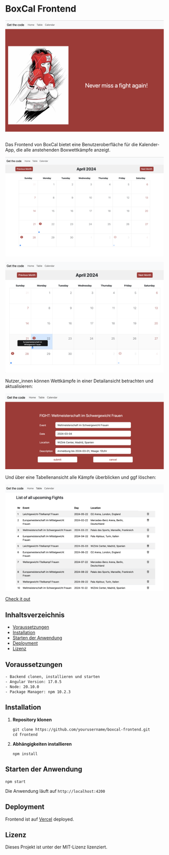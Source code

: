 


# BoxCal Frontend

![home](https://github.com/LuNa-coder-code/frontend/blob/main/readmeimages/homebox.png)


##

Das Frontend von BoxCal bietet eine Benutzeroberfläche für die Kalender-App, die alle anstehenden Boxwettkämpfe anzeigt. 


![calbox](https://github.com/LuNa-coder-code/frontend/blob/main/readmeimages/calbox.png)

![calboxevent](https://github.com/LuNa-coder-code/frontend/blob/main/readmeimages/calboxevent.png)


Nutzer_innen können Wettkämpfe in einer Detailansicht betrachten und aktualisieren:

![calboxupdate](https://github.com/LuNa-coder-code/frontend/blob/main/readmeimages/calboxupdate.png)

Und über eine Tabellenansicht alle Kämpfe überblicken und ggf löschen:

![calboxtable](https://github.com/LuNa-coder-code/frontend/blob/main/readmeimages/calboxtable.png)


 [Check it out](!!LINK!!)

## Inhaltsverzeichnis

- [Voraussetzungen](#voraussetzungen)
- [Installation](#installation)
- [Starten der Anwendung](#starten-der-anwendung)
- [Deployment](#deployment)
- [Lizenz](#lizenz)

## Voraussetzungen


    - Backend clonen, installieren und starten
    - Angular Version: 17.0.5
    - Node: 20.10.0
    - Package Manager: npm 10.2.3


## Installation

1. **Repository klonen**

   ```
   git clone https://github.com/yourusername/boxcal-frontend.git
   cd frontend
   ```

2. **Abhängigkeiten installieren**

   ```
   npm install
   ```

## Starten der Anwendung

```
npm start
```

Die Anwendung läuft auf `http://localhost:4200`

## Deployment

Frontend ist auf [Vercel](https://vercel.com) deployed. 

## Lizenz

Dieses Projekt ist unter der MIT-Lizenz lizenziert.
